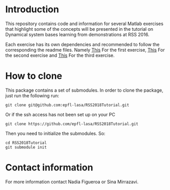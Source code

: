 # Introduction

This repository contains code and information for several Matlab exercises that highlight some of the concepts will be presented in the tutorial on Dynamical system bases learning from demonstrations at RSS 2016.

Each exercise has its own dependencies and recommended to follow the corresponding the readme files. Namely [This](https://github.com/epfl-lasa/RSS2018Tutorial/blob/master/Exercise_1/README.md) For the first exercise,  [This](https://github.com/epfl-lasa/RSS2018Tutorial/blob/master/Exercise_2/README.md) For the second exercise and [This](https://github.com/epfl-lasa/RSS2018Tutorial/blob/master/Exercise_3/README.md) For the third exercise.


# How to clone
This package contains a set of submodules. In order to clone the package, just run the following run:

```
git clone git@github.com:epfl-lasa/RSS2018Tutorial.git
```
Or if the ssh access has not been set up on your PC 

```
git clone https://github.com/epfl-lasa/RSS2018Tutorial.git
```

Then you need to initialize the submodules. So:

```
cd RSS2018Tutorial
git submodule init
```

# Contact information
For more information contact Nadia Figueroa or Sina Mirrazavi.

